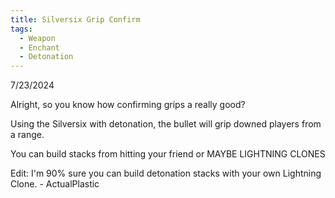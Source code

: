 ```yaml
---
title: Silversix Grip Confirm
tags:
  - Weapon
  - Enchant
  - Detonation
---
```

7/23/2024

Alright, so you know how confirming grips a really good?

Using the Silversix with detonation, the bullet will grip downed players from a range.

You can build stacks from hitting your friend or MAYBE LIGHTNING CLONES

Edit: I'm 90% sure you can build detonation stacks with your own Lightning Clone. - ActualPlastic